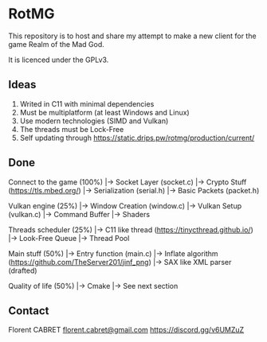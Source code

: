 # RotMG

This repository is to host and share my attempt to make a new client for the game Realm of the Mad God.

It is licenced under the GPLv3.

## Ideas
1. Writed in C11 with minimal dependencies
2. Must be multiplatform (at least Windows and Linux)
3. Use modern technologies (SIMD and Vulkan)
4. The threads must be Lock-Free
5. Self updating through https://static.drips.pw/rotmg/production/current/

## Done
Connect to the game (100%)
|-> Socket Layer  (socket.c)
|-> Crypto Stuff  (https://tls.mbed.org/)
|-> Serialization (serial.h)
|-> Basic Packets (packet.h)

Vulkan engine (25%)
|-> Window Creation (window.c)
|-> Vulkan Setup    (vulkan.c)
|-> Command Buffer
|-> Shaders

Threads scheduler (25%)
|-> C11 like thread (https://tinycthread.github.io/)
|-> Look-Free Queue
|-> Thread Pool

Main stuff (50%)
|-> Entry function      (main.c)
|-> Inflate algorithm   (https://github.com/TheServer201/jinf_png)
|-> SAX like XML parser (drafted)

Quality of life (50%)
|-> Cmake
|-> See next section

## Contact
Florent CABRET
florent.cabret@gmail.com
https://discord.gg/v6UMZuZ
